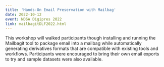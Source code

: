 ```yaml
---
title: 'Hands-On Email Preservation with Mailbag'
date: 2022-10-12
event: NDSA Digipres 2022
link: mailbagitDLF2022.html
---
```


This workshop will walked participants though installing and running the Mailbagit tool to package email into a mailbag while automatically generating derivatives formats that are compatible with existing tools and workflows. Participants were encouraged to bring their own email exports to try and sample datasets were also available.